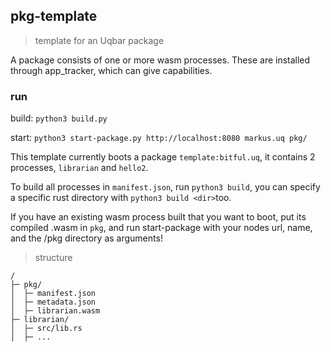 ## pkg-template

> template for an Uqbar package


A package consists of one or more wasm processes. These are installed through app_tracker, which can give capabilities.


### run

build: `python3 build.py`

start: `python3 start-package.py http://localhost:8080 markus.uq pkg/`

This template currently boots a package `template:bitful.uq`, it contains 2 processes, `librarian` and `hello2`.

To build all processes in `manifest.json`, run `python3 build`, you can specify a specific rust directory with `python3 build <dir>`too.

If you have an existing wasm process built that you want to boot, put its compiled .wasm in `pkg`, and run start-package with your nodes url, name, and the /pkg directory as arguments!

>structure
```
/
├─ pkg/
│  ├─ manifest.json
│  ├─ metadata.json
│  ├─ librarian.wasm
├─ librarian/
│  ├─ src/lib.rs
│  ├─ ...
```

